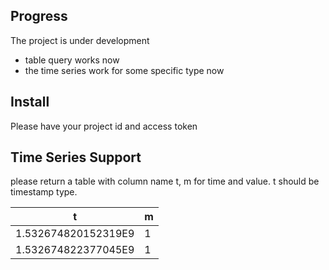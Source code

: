 ## Progress

The project is under development
* table query works now
* the time series work for some specific type now
## Install 

Please have your project id and access token


## Time Series Support
please return a table with column name t, m for time and value.
t should be timestamp type.

|t|m|
| ------------- | ------------- |
|1.532674820152319E9 |1|
|1.532674822377045E9 |1|
